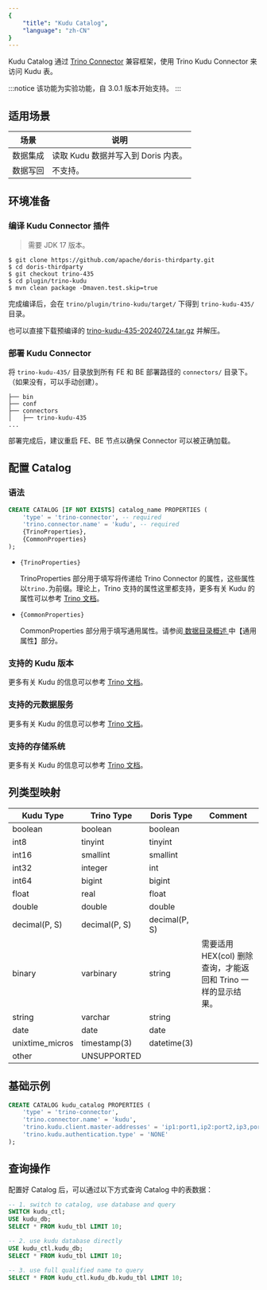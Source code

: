 ```yaml
---
{
    "title": "Kudu Catalog",
    "language": "zh-CN"
}
---
```


Kudu Catalog 通过 [Trino Connector](https://doris.apache.org/zh-CN/community/how-to-contribute/trino-connector-developer-guide/) 兼容框架，使用 Trino Kudu Connector 来访问 Kudu 表。

:::notice
该功能为实验功能，自 3.0.1 版本开始支持。
:::

## 适用场景

| 场景 | 说明 |
| ---- | ---------------------------- |
| 数据集成 | 读取 Kudu 数据并写入到 Doris 内表。 |
| 数据写回 | 不支持。                         |

## 环境准备

### 编译 Kudu Connector 插件

> 需要 JDK 17 版本。

```shell
$ git clone https://github.com/apache/doris-thirdparty.git
$ cd doris-thirdparty
$ git checkout trino-435
$ cd plugin/trino-kudu
$ mvn clean package -Dmaven.test.skip=true
```

完成编译后，会在 `trino/plugin/trino-kudu/target/` 下得到 `trino-kudu-435/` 目录。

也可以直接下载预编译的 [trino-kudu-435-20240724.tar.gz](https://github.com/apache/doris-thirdparty/releases/download/trino-435-20240724/trino-kudu-435-20240724.tar.gz) 并解压。

### 部署 Kudu Connector

将 `trino-kudu-435/` 目录放到所有 FE 和 BE 部署路径的 `connectors/` 目录下。（如果没有，可以手动创建）。

```text
├── bin
├── conf
├── connectors
│   ├── trino-kudu-435
...
```

部署完成后，建议重启 FE、BE 节点以确保 Connector 可以被正确加载。

## 配置 Catalog

### 语法

```sql
CREATE CATALOG [IF NOT EXISTS] catalog_name PROPERTIES (
    'type' = 'trino-connector', -- required
    'trino.connector.name' = 'kudu', -- required
    {TrinoProperties},
    {CommonProperties}
);
```

* `{TrinoProperties}`

  TrinoProperties 部分用于填写将传递给 Trino Connector 的属性，这些属性以`trino.`为前缀。理论上，Trino 支持的属性这里都支持，更多有关 Kudu 的属性可以参考 [Trino 文档](https://trino.io/docs/current/connector/kudu.html)。

* `{CommonProperties}`

  CommonProperties 部分用于填写通用属性。请参阅[ 数据目录概述 ](../catalog-overview.md)中【通用属性】部分。

### 支持的 Kudu 版本

更多有关 Kudu 的信息可以参考 [Trino 文档](https://trino.io/docs/current/connector/kudu.html)。

### 支持的元数据服务

更多有关 Kudu 的信息可以参考 [Trino 文档](https://trino.io/docs/current/connector/kudu.html)。

### 支持的存储系统

更多有关 Kudu 的信息可以参考 [Trino 文档](https://trino.io/docs/current/connector/kudu.html)。

## 列类型映射

| Kudu Type        | Trino Type    | Doris Type    | Comment                                 |
| ---------------- | ------------- | ------------- | --------------------------------------- |
| boolean          | boolean       | boolean       |                                         |
| int8             | tinyint       | tinyint       |                                         |
| int16            | smallint      | smallint      |                                         |
| int32            | integer       | int           |                                         |
| int64            | bigint        | bigint        |                                         |
| float            | real          | float         |                                         |
| double           | double        | double        |                                         |
| decimal(P, S)    | decimal(P, S) | decimal(P, S) |                                         |
| binary           | varbinary     | string        | 需要适用 HEX(col) 删除查询，才能返回和 Trino 一样的显示结果。 |
| string           | varchar       | string        |                                         |
| date             | date          | date          |                                         |
| unixtime_micros | timestamp(3)  | datetime(3)   |                                         |
| other            | UNSUPPORTED   |               |                                         |

## 基础示例

```sql
CREATE CATALOG kudu_catalog PROPERTIES (  
    'type' = 'trino-connector',  
    'trino.connector.name' = 'kudu', 
    'trino.kudu.client.master-addresses' = 'ip1:port1,ip2:port2,ip3,port3', 
    'trino.kudu.authentication.type' = 'NONE' 
);
```

## 查询操作

配置好 Catalog 后，可以通过以下方式查询 Catalog 中的表数据：

```sql
-- 1. switch to catalog, use database and query
SWITCH kudu_ctl;
USE kudu_db;
SELECT * FROM kudu_tbl LIMIT 10;

-- 2. use kudu database directly
USE kudu_ctl.kudu_db;
SELECT * FROM kudu_tbl LIMIT 10;

-- 3. use full qualified name to query
SELECT * FROM kudu_ctl.kudu_db.kudu_tbl LIMIT 10;
```

